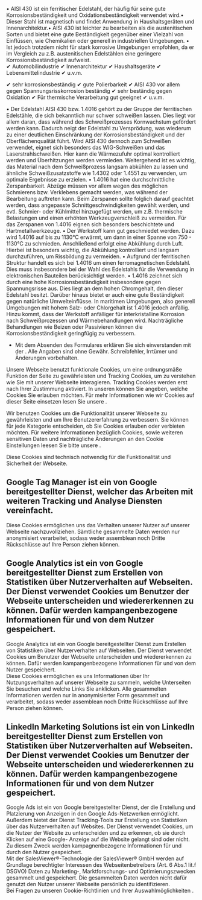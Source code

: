 • AISI 430 ist ein ferritischer Edelstahl, der häufig für seine gute
Korrosionsbeständigkeit und Oxidationsbeständigkeit verwendet wird.• Dieser
Stahl ist magnetisch und findet Anwendung in Haushaltsgeräten und
Innenarchitektur.• AISI 430 ist leichter zu bearbeiten als die austenitischen
Sorten und bietet eine gute Beständigkeit gegenüber einer Vielzahl von
Einflüssen, wie Chemikalien oder generell in industriellen Umgebungen. • Ist
jedoch trotzdem nicht für stark korrosive Umgebungen empfohlen, da er im
Vergleich zu z.B. austenitischen Edelstählen eine geringere
Korrosionsbeständigkeit aufweist.  
✔ Automobilindustrie ✔ Innenarchitektur ✔ Haushaltsgeräte ✔
Lebensmittelindustrie ✔ u.v.m.

✔ sehr korrosionsbeständig ✔ gute Polierbarkeit ✔ AISI 430 vor allem gegen
Spannungsrisskorrosion beständig ✔ sehr beständig gegen Oxidation ✔ Für
thermische Verarbeitung gut geeignet ✔ u.v.m.

• Der Edelstahl AISI 430 bzw. 1.4016 gehört zu der Gruppe der ferritischen
Edelstähle, die sich bekanntlich nur schwer schweißen lassen. Dies liegt vor
allem daran, dass während des Schweißprozesses Kornwachstum gefördert werden
kann. Dadurch neigt der Edelstahl zu Versprödung, was wiederum zu einer
deutlichen Einschränkung der Korrosionsbeständigkeit und der Oberflächenqualität
führt. Wird AISI 430 dennoch zum Schweißen verwendet, eignet sich besonders das
WIG-Schweißen und das Laserstrahlschweißen. Hier kann die Wärmezufuhr optimal
kontrolliert werden und Überhitzungen werden vermieden. Weitergehend ist es
wichtig, das Material nach dem Schweißprozess langsam abkühlen zu lassen und
ähnliche Schweißzusatzstoffe wie 1.4302 oder 1.4551 zu verwenden, um optimale
Ergebnisse zu erzielen. • 1.4016 hat eine durchschnittliche Zerspanbarkeit.
Abzüge müssen vor allem wegen des möglichen Schmierens bzw. Verklebens gemacht
werden, was während der Bearbeitung auftreten kann. Beim Zerspanen sollte
folglich darauf geachtet werden, dass angepasste Schnittgeschwindigkeiten
gewählt werden, und evtl. Schmier- oder Kühlmittel hinzugefügt werden, um z.B.
thermische Belastungen und einen erhöhten Werkzeugverschleiß zu vermeiden. Für
das Zerspanen von 1.4016 eignen sich besonders beschichtete und
Hartmetallwerkzeuge. • Der Werkstoff kann gut geschmiedet werden. Dazu wird
1.4016 auf bis zu 1130°C erwärmt, um dann in einer Spanne von 750 - 1130°C zu
schmieden. Anschließend erfolgt eine Abkühlung durch Luft. Hierbei ist besonders
wichtig, die Abkühlung kontrolliert und langsam durchzuführen, um Rissbildung zu
vermeiden. • Aufgrund der ferritischen Struktur handelt es sich bei 1.4016 um
einen ferromagnetischen Edelstahl. Dies muss insbesondere bei der Wahl des
Edelstahls für die Verwendung in elektronischen Bauteilen berücksichtigt werden.
• 1.4016 zeichnet sich durch eine hohe Korrosionsbeständigkeit insbesondere
gegen Spannungsrisse aus. Dies liegt an dem hohen Chromgehalt, den dieser
Edelstahl besitzt. Darüber hinaus bietet er auch eine gute Beständigkeit gegen
natürliche Umwelteinflüsse. In maritimen Umgebungen, also generell Umgebungen
mit hohem Salz- oder Chlorgehalt ist 1.4016 jedoch anfällig. Hinzu kommt, dass
der Werkstoff anfälliger für interkristalline Korrosion nach Schweißprozessen
und Wärmebehandlungen wird. Nachträgliche Behandlungen wie Beizen oder
Passivieren können die Korrosionsbeständigkeit geringfügig zu verbessern.

* Mit dem Absenden des Formulares erklären Sie sich einverstanden mit der .
Alle Angaben sind ohne Gewähr. Schreibfehler, Irrtümer und Änderungen
vorbehalten.

Unsere Webseite benutzt funktionale Cookies, um eine ordnungsmäße Funktion der
Seite zu gewährleisten und Tracking Cookies, um zu verstehen wie Sie mit unserer
Webseite interagieren. Tracking Cookies werden erst nach Ihrer Zustimmung
aktiviert. In unseren können Sie angeben, welche Cookies Sie erlauben möchten.
Für mehr Informationen wie wir Cookies auf dieser Seite einsetzen lesen Sie
unsere .

Wir benutzen Cookies um die Funktionalität unserer Webseite zu gewährleisten und
um Ihre Benutzererfahrung zu verbessern. Sie können für jede Kategorie
entscheiden, ob Sie Cookies erlauben oder verbieten möchten. Für weitere
Informationen bezüglich Cookies, sowie weiteren sensitiven Daten und
nachträgliche Änderungen an den Cookie Einstellungen leesen Sie bitte unsere .

Diese Cookies sind technisch notwendig für die Funktionalität und Sicherheit der
Webseite.

Google Tag Manager ist ein von Google bereitgestellter Dienst, welcher das
Arbeiten mit weiteren Tracking und Analyse Diensten vereinfacht.  
---  
Diese Cookies ermöglichen uns das Verhalten unserer Nutzer auf unserer Webseite
nachzuvollziehen. Sämtliche gesammelte Daten werden nur anonymisiert
verarbeitet, sodass weder assemblean noch Dritte Rückschlüsse auf Ihre Person
ziehen können.

Google Analytics ist ein von Google bereitgestellter Dienst zum Erstellen von
Statistiken über Nutzerverhalten auf Webseiten. Der Dienst verwendet Cookies um
Benutzer der Webseite unterscheiden und wiedererkennen zu können. Dafür werden
kampangenbezogene Informationen für und von dem Nutzer gespeichert.  
---  
Google Analytics ist ein von Google bereitgestellter Dienst zum Erstellen von
Statistiken über Nutzerverhalten auf Webseiten. Der Dienst verwendet Cookies um
Benutzer der Webseite unterscheiden und wiedererkennen zu können. Dafür werden
kampangenbezogene Informationen für und von dem Nutzer gespeichert.  
Diese Cookies ermöglichen es uns Informationen über Ihr Nutzungsverhalten auf
unserer Webseite zu sammeln, welche Unterseiten Sie besuchen und welche Links
Sie anklicken. Alle gesammelten Informationen werden nur in anonymisierter Form
gesammelt und verarbeitet, sodass weder assemblean noch Dritte Rückschlüsse auf
Ihre Person ziehen können.

LinkedIn Marketing Solutions ist ein von LinkedIn bereitgestellter Dienst zum
Erstellen von Statistiken über Nutzerverhalten auf Webseiten. Der Dienst
verwendet Cookies um Benutzer der Webseite unterscheiden und wiedererkennen zu
können. Dafür werden kampangenbezogene Informationen für und von dem Nutzer
gespeichert.  
---  
Google Ads ist ein von Google bereitgestellter Dienst, der die Erstellung und
Platzierung von Anzeigen in den Google Ads-Netzwerken ermöglicht. Außerdem
bietet der Dienst Tracking-Tools zur Erstellung von Statistiken über das
Nutzerverhalten auf Websites. Der Dienst verwendet Cookies, um die Nutzer der
Website zu unterscheiden und zu erkennen, ob sie durch Klicken auf eine Google-
Anzeige auf die Website gelangt sind oder nicht. Zu diesem Zweck werden
kampagnenbezogene Informationen für und durch den Nutzer gespeichert.  
Mit der SalesViewer®-Technologie der SalesViewer® GmbH werden auf Grundlage
berechtigter Interessen des Webseitenbetreibers (Art. 6 Abs.1 lit.f DSGVO) Daten
zu Marketing-, Marktforschungs- und Optimierungszwecken gesammelt und
gespeichert. Die gesammelten Daten werden nicht dafür genutzt den Nutzer unserer
Webseite persönlich zu identifizieren.  
Bei Fragen zu unseren Cookie-Richtlinien und Ihrer Auswahlmöglichkeiten .

